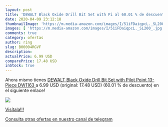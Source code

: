 ```yaml
---
layout: post
title: 'DEWALT Black Oxide Drill Bit Set with Pi al 60.01 % de descuento'
date: 2020-04-09 23:12:18
thumbnailImage: 'https://m.media-amazon.com/images/I/51iFDaiqpcL._SL200_.jpg'
images: [ 'https://m.media-amazon.com/images/I/51iFDaiqpcL._SL200_.jpg' ]
comments: true
category: ofertas
author: ring
slug: B00004RGVF
description:
actualPrice: 6.99 USD
comparePrice: 17.48 USD
inStock: true
---
```


Ahora mismo tienes [DEWALT Black Oxide Drill Bit Set with Pilot Point  13-Piece  DW1163 ](https://www.amazon.com/dp/B00004RGVF/?tag=redken08-20) a 6.99 USD (original: 17.48 USD) (60.01 %  de descuento) en el siguiente enlace!

[![](https://m.media-amazon.com/images/I/51iFDaiqpcL._SL200_.jpg)](https://www.amazon.com/dp/B00004RGVF/?tag=redken08-20)

[Visítala!!!](https://www.amazon.com/dp/B00004RGVF/?tag=redken08-20)

[Consulta otras ofertas en nuestro canal de telegram](https://t.me/s/ofertas25)
